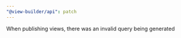 ```yaml
---
"@view-builder/api": patch
---
```


When publishing views, there was an invalid query being generated
